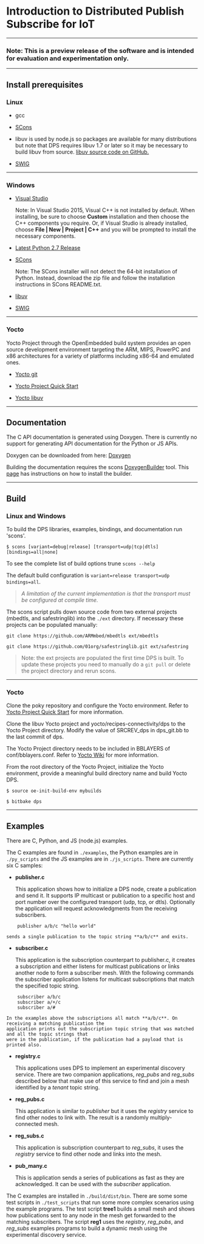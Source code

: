 # Introduction to Distributed Publish Subscribe for IoT

***

### Note: This is a preview release of the software and is intended for evaluation and experimentation only.

***

## Install prerequisites


### Linux

- gcc

- [SCons](http://scons.org/pages/download.html)

- libuv is used by node.js so packages are available for many distributions
but note that DPS requires libuv 1.7 or later so it may be necessary to build
libuv from source. [libuv source code on GitHub.](https://github.com/libuv)

- [SWIG](http://www.swig.org/download.html)

---

### Windows
- [Visual Studio](https://www.visualstudio.com/downloads/)

  Note: In Visual Studio 2015, Visual C++ is not installed by default.
  When installing, be sure to choose <strong>Custom</strong>
  installation and then choose the C++ components you require. Or, if
  Visual Studio is already installed, choose <strong>File | New |
  Project | C++</strong> and you will be prompted to install the
  necessary components.

- [Latest Python 2.7 Release](https://www.python.org/downloads/windows/)

- [SCons](http://scons.org/pages/download.html)

  Note: The SCons installer will not detect the 64-bit installation of
  Python.  Instead, download the zip file and follow the installation
  instructions in SCons README.txt.

- [libuv](http://dist.libuv.org/dist/)

- [SWIG](http://www.swig.org/download.html)

---

### Yocto
Yocto Project through the OpenEmbedded build system provides an open source development environment
targeting the ARM, MIPS, PowerPC and x86 architectures for a variety of platforms
including x86-64 and emulated ones.

- [Yocto git](https://git.yoctoproject.org/)

- [Yocto Project Quick Start](http://www.yoctoproject.org/docs/1.8/yocto-project-qs/yocto-project-qs.html)

- [Yocto libuv](https://layers.openembedded.org/layerindex/recipe/32082/)

---

## Documentation

The C API documentation is generated using Doxygen. There is currently no support for generating API documentation for the Python or JS APIs.

Doxygen can be downloaded from here: [Doxygen](http://www.stack.nl/~dimitri/doxygen/download.html)

Building the documentation requires the scons [DoxygenBuilder](https://bitbucket.org/scons/scons/wiki/DoxygenBuilder) tool.  This [page](https://bitbucket.org/scons/scons/wiki/ToolsIndex) has instructions on how to install the builder.

---
## Build

### Linux and Windows
To build the DPS libraries, examples, bindings, and documentation run 'scons'.

`$ scons [variant=debug|release] [transport=udp|tcp|dtls] [bindings=all|none]`

To see the complete list of build options trune `scons --help`

The default build configuration is `variant=release transport=udp bindings=all`.
> *A limitation of the current implementation is that the transport must be configured at compile time.*

The scons script pulls down source code from two external projects (mbedtls, and safestringlib)
into the `./ext` directory. If necessary these projects can be populated manually:

`git clone https://github.com/ARMmbed/mbedtls ext/mbedtls`

`git clone https://github.com/01org/safestringlib.git ext/safestring`

> Note: the ext projects are populated the first time DPS is built. To update these projects you need to manually do a `git pull` or delete the project directory and rerun scons.

---

### Yocto
Clone the poky repository and configure the Yocto environment.
Refer to [Yocto Project Quick Start](http://www.yoctoproject.org/docs/1.8/yocto-project-qs/yocto-project-qs.html) for more information.

Clone the libuv Yocto project and yocto/recipes-connectivity/dps to the Yocto Project directory.
Modify the value of SRCREV_dps in dps_git.bb to the last commit of dps.

The Yocto Project directory needs to be included in BBLAYERS of conf/bblayers.conf.
Refer to [Yocto Wiki](https://wiki.yoctoproject.org/wiki/How_do_I) for more information.

From the root directory of the Yocto Project, initialize the Yocto environment, provide a meaningful build directory name and build Yocto DPS.

`$ source oe-init-build-env mybuilds`

`$ bitbake dps`

---

## Examples

There are C, Python, and JS (node.js) examples.

The C examples are found in `./examples`, the Python examples are in `./py_scripts` and the JS examples are in `./js_scripts`.
There are currently six C samples:

- **publisher.c**

    This application shows how to initialize a DPS node, create a publication and send it.
    It supports IP multicast or publication to a specific host and port number over the configured
    transport (udp, tcp, or dtls). Optionally the application will request acknowledgments
    from the receiving subscribers.
~~~~
    publisher a/b/c "hello world"
~~~~
    sends a single publication to the topic string **a/b/c** and exits.
- **subscriber.c**

    This application is the subscription counterpart to publisher.c, it creates a subscription and
    either listens for multicast publications or links another node to form a subscriber mesh. With the following
    commands the subscriber application listens for multicast subscriptions that match the specified topic
    string.
~~~~
    subscriber a/b/c
    subscriber a/+/c
    subscriber a/#
~~~~
    In the examples above the subscriptions all match **a/b/c**. On receiving a matching publication the
    application prints out the subscription topic string that was matched and all the topic strings that
    were in the publication, if the publication had a payload that is printed also.
- **registry.c**

    This applications uses DPS to implement an experimental discovery service. There are two
    companion applications, *reg_pubs* and *reg_subs* described below that make use of this service
    to find and join a mesh identified by a *tenant*  topic string.
- **reg_pubs.c**

    This application is similar to *publisher* but it uses the *registry* service to find other nodes to
    link with. The result is a randomly multiply-connected mesh.
- **reg_subs.c**

    This application is subscription counterpart to *reg_subs*, it uses the *registry* service to
    find other node and links into the mesh.
- **pub_many.c**

    This is application sends a series of publications as fast as they are acknowledged.
    It can be used with the *subscriber* application.

The C examples are installed in `./build/dist/bin`. There are some some test scripts in
`./test_scripts` that run some more complex scenarios using the example programs.
The test script **tree1** builds a small mesh and shows how publications sent to
any node in the mesh get forwarded to the matching subscribers.
The script **reg1** uses the *registry*, *reg_pubs*, and *reg_subs* examples programs
to build a dynamic mesh using the experimental discovery service.



